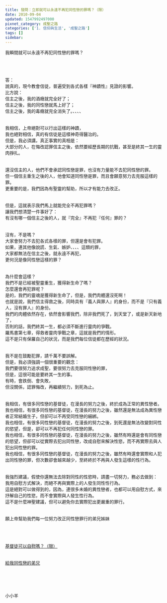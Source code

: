 ```yaml
---
title: 發問：立即就可以永遠不再犯同性戀的罪嗎？（限）
date: 2010-09-04
updated: 1547992497000
pixnet_category: 成聖之路
categories: ['1. 信仰與生活', '成聖之路']
tags: []
sidebar: 
---
```


<p>我瞬間就可以永遠不再犯同性戀的罪嗎？<!--more--><br/><br/><br/><br/><br/>答：<br/>說真的，現今教會信徒，普遍受到各式各樣『神蹟性』見證的影響。<br/>比方說：<br/>信主之後，我的酒癮就完全好了；<br/>信主之後，我的同性戀就馬上好了；<br/>信主之後，我的毒癮就完全消失了。、、、、<br/> <br/><br/>我相信，上帝絕對可以行出這樣的神蹟，<br/>我也絕對相信，真的有信徒是這樣神奇得醫治的。<br/>但是，我必須講，真正事實的真相是：<br/>大部分的人，在悔改認罪信主之後，依然要經歷長期的抗戰，甚至是終其一生的靈肉掙扎。<br/> <br/><br/>還沒信主的人，他們不會承認同性戀是罪，也沒有力量能不去犯同性戀的罪。<br/>但一個信主重生之後的人，他會知道同性戀是罪，而且會願意努力去克服這樣的罪。<br/>更重要的是，我們因為有聖靈的幫助，所以才有能力去改正。<br/> <br/><br/>但是，這就表示我們馬上就能完全不再犯罪嗎？<br/>讓我們想清楚一件事好了：<br/>有沒有哪一個信主之後的人，就『完全』不再犯『任何』罪的？<br/> <br/><br/>沒有，不是嗎？<br/>大家會努力不去犯各式各樣的罪，但還是會有犯罪。<br/>如果，連其他像說謊、生氣、嫉妒、、、、這類的罪，<br/>大家都無法在信主之後，就永遠不再犯，<br/>更何況是像同性戀這樣的罪？<br/> <br/><br/>為什麼會這樣？<br/>我們不是已經被聖靈重生，獲得新生命了嗎？<br/>怎麼還會再犯罪呢？<br/>是的，我們的靈魂是獲得新生命了，但是，我們肉體還沒死啊！<br/>也就是說，我們信主得救之後，同時具有『義人與罪人』的身份，而不是『只有義人，沒有罪人』的身份。<br/>我們的肉體依然存在，依然會影響我們，除非我們死了，到天堂了，或是新天新地了，<br/>否則的話，我們終其一生，都必須不斷進行靈肉的爭戰。<br/>羅馬書第七章，得救者靈肉爭戰之章，這就是我們的情形。<br/>這不是只有保羅自己的狀況，而是我們每位信徒都在歷經的狀況。<br/><br/><br/>我不是在鼓勵犯罪，請千萬不要誤解。<br/>但是，我必須強調一個很重要的觀念：<br/>我們要很努力追求成聖，要很努力去克服同性戀的罪，<br/>但是，這很可能是要終其一生的事。<br/>有時，會跌倒、會失敗，<br/>但沒關係，認罪悔改，再繼續努力，到死為止。<br/> <br/><br/>我相信，有很多同性戀的基督徒，在漫長的努力之後，終於成為正常的異性戀者。<br/>我也相信，有很多同性戀的基督徒，在漫長的努力之後，雖然還是無法成為異性戀者正常結婚生子，但卻可以不再受同性戀的綑綁。<br/>我也相信，有很多同性戀的基督徒，在漫長的努力之後，到死還是無法改變對同性的慾望，但是，卻可以不再犯任何同性戀的罪。<br/>我也相信，有很多同性戀的基督徒，在漫長的努力之後，雖然有時還是會有同性戀的慾望，但卻可以從實際去犯出同性戀，改成自慰來解決性慾，而不再實際去與人犯出同性戀的罪。<br/>我也相信，有很多同性戀的基督徒，在漫長的努力之後，雖然有時還會實際和人犯出同性戀的罪，但次數卻會越來越少，至終終於不再與人發生這樣的性行為。<br/> <br/><br/>我強烈建議，假使你還無法去除對同性的性慾時，請盡一切努力，務必去做到：<br/>我用自慰方式解決，而絕不再與實際上的人發生同性性行為。<br/>這是絕對可以做得到的，因為，連很多未婚的異性戀者，也都可以用自慰方式，來抒解自己的性慾，而不會實際與人發生性行為。<br/>這不是什麼神聖建議，但可以避免你去實際犯出更嚴重的罪行。<br/><br/><br/>願上帝幫助我們每一位努力改正同性戀罪行的弟兄姊妹<br/><br/><br/><br/><br/><a href="/posts/269195048">基督徒可以自慰嗎？（限） </a><br/><br/><br/><a href="/posts/269196396">給我同性戀的弟兄 </a><br/><br/><br/><br/><br/><br/>小小羊</p>